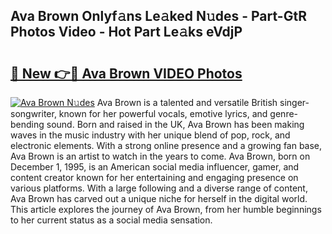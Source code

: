 ## Ava Brown Onlyf𝚊ns Le𝚊ked N𝚞des - Part-GtR Photos Video - Hot Part Le𝚊ks eVdjP

# <h2><a href="http://ab54934.deff.icu/?id=Ava+Brown">🔗 New 👉🔴 Ava Brown VIDEO Photos</a></h2>

[![Ava Brown N𝚞des](https://i.imgur.com/rIISA9y.gif)](http://ab54934.deff.icu/?id=Ava+Brown)
Ava Brown is a talented and versatile British singer-songwriter, known for her powerful vocals, emotive lyrics, and genre-bending sound. Born and raised in the UK, Ava Brown has been making waves in the music industry with her unique blend of pop, rock, and electronic elements. With a strong online presence and a growing fan base, Ava Brown is an artist to watch in the years to come. Ava Brown, born on December 1, 1995, is an American social media influencer, gamer, and content creator known for her entertaining and engaging presence on various platforms. With a large following and a diverse range of content, Ava Brown has carved out a unique niche for herself in the digital world. This article explores the journey of Ava Brown, from her humble beginnings to her current status as a social media sensation.
